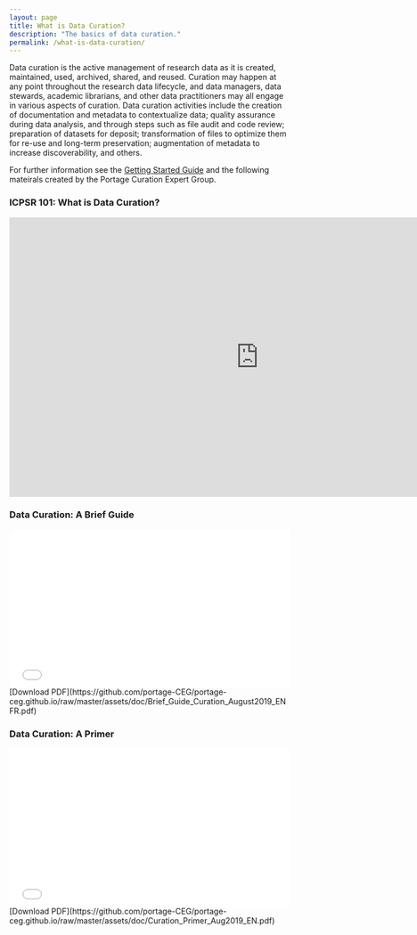 ```yaml
---
layout: page
title: What is Data Curation?
description: "The basics of data curation."
permalink: /what-is-data-curation/
---
```


Data curation is the active management of research data as it is created, maintained, used, archived, shared, and reused. Curation may happen at any point throughout the research data lifecycle, and data managers, data stewards, academic librarians, and other data practitioners may all engage in various aspects of curation. Data curation activities include the creation of documentation and metadata to contextualize data; quality assurance during data analysis, and through steps such as file audit and code review; preparation of datasets for deposit; transformation of files to optimize them for re-use and long-term preservation; augmentation of metadata to increase discoverability, and others. 

For further information see the [Getting Started Guide](../getting-started) and the following mateirals created by the Portage Curation Expert Group. 

### ICPSR 101: What is Data Curation? 
<iframe width="893" height="502" src="https://www.youtube.com/embed/ZEkqF8cL2qQ" frameborder="0" allow="accelerometer; autoplay; encrypted-media; gyroscope; picture-in-picture" allowfullscreen></iframe>

### Data Curation: A Brief Guide
<div style="position:relative;padding-top:56.25%;">
<iframe src="//docs.google.com/viewer?url=https://github.com/portage-CEG/portage-ceg.github.io/raw/master/assets/doc/Brief_Guide_Curation_August2019_ENFR.pdf?dl=0&hl=en_US&embedded=true" class="gde-frame" style="position:absolute;top:0;left:0;width:100%;height:100%;border:none;" scrolling="no"></iframe>
</div>
[Download PDF](https://github.com/portage-CEG/portage-ceg.github.io/raw/master/assets/doc/Brief_Guide_Curation_August2019_ENFR.pdf)
<br>

### Data Curation: A Primer
<div style="position:relative;padding-top:56.25%;">
<iframe src="//docs.google.com/viewer?url=https://github.com/portage-CEG/portage-ceg.github.io/raw/master/assets/doc/Curation_Primer_Aug2019_EN.pdf?dl=0&hl=en_US&embedded=true" class="gde-frame" style="position:absolute;top:0;left:0;width:100%;height:100%;border:none;" scrolling="no"></iframe>
</div>
[Download PDF](https://github.com/portage-CEG/portage-ceg.github.io/raw/master/assets/doc/Curation_Primer_Aug2019_EN.pdf)
